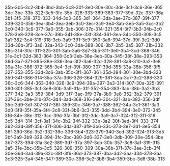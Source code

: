 35b-3b5-3c2-3b4-3bd-3bb-3c8-30f-3e0-30e-30c-3de-3cf-3c6-36e-365
3dc-3be-33b-322-3e5-3fe-35b-326-333-389-383-377-39d-32c-337-36a
3b1-3f5-318-370-333-34d-3c3-365-3d1-364-3da-3ae-37c-387-39f-377
339-320-356-3ea-3b4-3ea-3eb-3c0-3ec-3c9-3e4-3ab-3e5-3a5-3cc-3b2
3c0-340-3c9-377-3a0-355-3ab-306-37c-314-321-354-3f7-3b3-34b-3c0
378-3e8-328-3ce-37c-39b-341-38e-33f-334-361-3ea-34c-350-308-3c5
3a1-382-3c4-319-318-3cb-3a9-391-3c9-350-3a6-394-37d-39f-3e2-3d0
33d-36b-3f3-3a6-32a-343-3c0-3da-388-306-3b7-3b5-3a5-387-31b-332
38c-314-30c-311-325-30f-3ab-3a6-3d7-3b5-311-3e0-3b4-3cd-368-346
31e-3c1-32d-383-364-358-3c3-3eb-38e-3eb-30a-345-38f-38e-393-353
36d-3a7-371-395-38e-336-3ea-3f2-3a6-32d-328-391-3a8-310-3a2-3e8
39a-31c-366-372-365-3e4-3cf-39f-380-307-39d-355-33a-36b-356-3f5
327-353-355-33d-3c6-3ab-35c-3f1-367-361-35d-394-301-30e-3bd-323
350-341-386-314-35a-37a-366-326-364-329-381-3da-3c7-3c2-398-330
36c-3c6-344-363-340-326-3c9-394-39a-397-3a3-314-307-30a-325-391
390-30f-385-3cf-3e8-30b-3a9-31a-31f-352-354-383-3ab-38b-3a2-3b3
377-342-3a3-359-384-3d9-3f7-3ac-3f9-37a-3b9-3e8-352-3b2-379-391
33f-36c-3be-31b-37c-3d4-3ad-368-316-3e6-30c-321-3ab-382-356-3df
35e-3d9-3df-307-3f7-38f-359-30c-346-3a7-388-362-34a-3c1-361-3a3
3d0-3f9-35f-35a-3f4-3c8-33f-3b6-3c3-355-3dd-3b4-394-3e0-372-345
3f6-34e-38e-312-3cc-39d-3fa-3bf-3f2-3dc-3a9-3c7-324-3f2-3f1-316
3c5-3d4-314-3cf-3a1-34c-3b2-34f-332-33b-3a2-30f-3ed-3f4-333-374
392-33d-39f-356-37f-306-3da-387-3f9-3b6-33c-373-3e7-3d1-3e5-354
36f-390-36d-352-332-39e-336-3b4-323-379-340-3ed-392-324-313-3d5
3bf-3a9-3b9-329-394-3fc-3bc-380-3d6-337-3e0-3db-309-30e-354-3be
3b7-373-394-31a-3e2-389-3d7-37a-397-3cb-30b-357-3c8-3a1-319-315
3a5-31e-3bc-35b-3c5-326-309-350-309-30a-36b-37f-37c-3ae-3cb-3f4
30e-36d-3ad-39a-32c-38f-3f6-36d-373-387-3ba-3d2-3aa-334-378-3aa
3c3-325-3a4-345-347-389-30e-398-3e2-3b8-3b4-350-3be-3d6-38b-313
